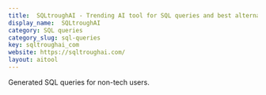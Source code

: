 ```yaml
---
title:  SQLtroughAI - Trending AI tool for SQL queries and best alternatives
display_name:  SQLtroughAI
category: SQL queries
category_slug: sql-queries
key: sqltroughai_com
website: https://sqltroughai.com/
layout: aitool
---
```


Generated SQL queries for non-tech users.
